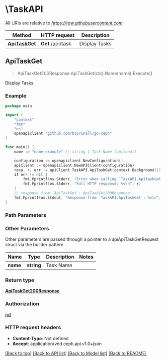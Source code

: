 # \TaskAPI

All URIs are relative to *https://raw.githubusercontent.com*

Method | HTTP request | Description
------------- | ------------- | -------------
[**ApiTaskGet**](TaskAPI.md#ApiTaskGet) | **Get** /api/task | Display Tasks



## ApiTaskGet

> ApiTaskGet200Response ApiTaskGet(ctx).Name(name).Execute()

Display Tasks

### Example

```go
package main

import (
	"context"
	"fmt"
	"os"
	openapiclient "github.com/boyvinall/go-ceph"
)

func main() {
	name := "name_example" // string | Task Name (optional)

	configuration := openapiclient.NewConfiguration()
	apiClient := openapiclient.NewAPIClient(configuration)
	resp, r, err := apiClient.TaskAPI.ApiTaskGet(context.Background()).Name(name).Execute()
	if err != nil {
		fmt.Fprintf(os.Stderr, "Error when calling `TaskAPI.ApiTaskGet``: %v\n", err)
		fmt.Fprintf(os.Stderr, "Full HTTP response: %v\n", r)
	}
	// response from `ApiTaskGet`: ApiTaskGet200Response
	fmt.Fprintf(os.Stdout, "Response from `TaskAPI.ApiTaskGet`: %v\n", resp)
}
```

### Path Parameters



### Other Parameters

Other parameters are passed through a pointer to a apiApiTaskGetRequest struct via the builder pattern


Name | Type | Description  | Notes
------------- | ------------- | ------------- | -------------
 **name** | **string** | Task Name | 

### Return type

[**ApiTaskGet200Response**](ApiTaskGet200Response.md)

### Authorization

[jwt](../README.md#jwt)

### HTTP request headers

- **Content-Type**: Not defined
- **Accept**: application/vnd.ceph.api.v1.0+json

[[Back to top]](#) [[Back to API list]](../README.md#documentation-for-api-endpoints)
[[Back to Model list]](../README.md#documentation-for-models)
[[Back to README]](../README.md)

